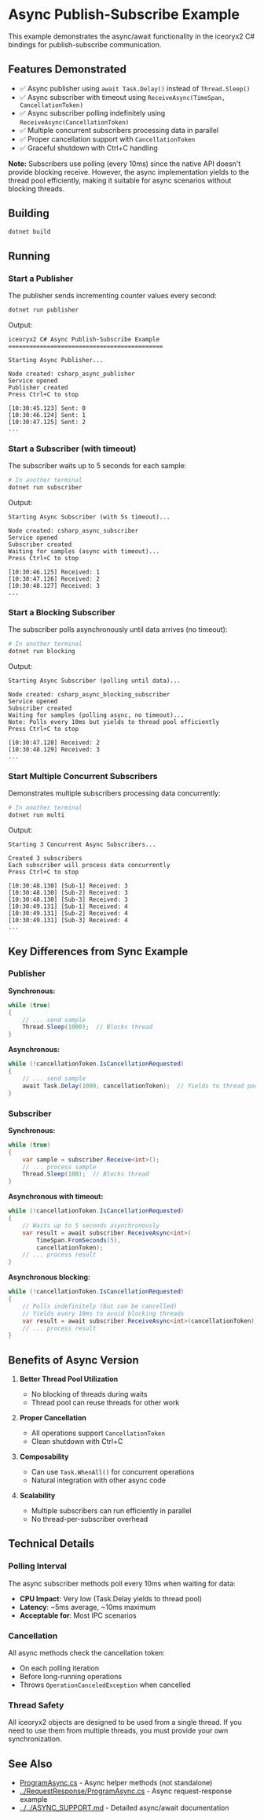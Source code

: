 # Async Publish-Subscribe Example

This example demonstrates the async/await functionality in the iceoryx2 C# bindings for publish-subscribe communication.

## Features Demonstrated

- ✅ Async publisher using `await Task.Delay()` instead of `Thread.Sleep()`
- ✅ Async subscriber with timeout using `ReceiveAsync(TimeSpan, CancellationToken)`
- ✅ Async subscriber polling indefinitely using `ReceiveAsync(CancellationToken)`
- ✅ Multiple concurrent subscribers processing data in parallel
- ✅ Proper cancellation support with `CancellationToken`
- ✅ Graceful shutdown with Ctrl+C handling

**Note:** Subscribers use polling (every 10ms) since the native API doesn't provide blocking receive. However, the async implementation yields to the thread pool efficiently, making it suitable for async scenarios without blocking threads.

## Building

```bash
dotnet build
```

## Running

### Start a Publisher

The publisher sends incrementing counter values every second:

```bash
dotnet run publisher
```

Output:
```
iceoryx2 C# Async Publish-Subscribe Example
============================================

Starting Async Publisher...

Node created: csharp_async_publisher
Service opened
Publisher created
Press Ctrl+C to stop

[10:30:45.123] Sent: 0
[10:30:46.124] Sent: 1
[10:30:47.125] Sent: 2
...
```

### Start a Subscriber (with timeout)

The subscriber waits up to 5 seconds for each sample:

```bash
# In another terminal
dotnet run subscriber
```

Output:
```
Starting Async Subscriber (with 5s timeout)...

Node created: csharp_async_subscriber
Service opened
Subscriber created
Waiting for samples (async with timeout)...
Press Ctrl+C to stop

[10:30:46.125] Received: 1
[10:30:47.126] Received: 2
[10:30:48.127] Received: 3
...
```

### Start a Blocking Subscriber

The subscriber polls asynchronously until data arrives (no timeout):

```bash
# In another terminal
dotnet run blocking
```

Output:
```
Starting Async Subscriber (polling until data)...

Node created: csharp_async_blocking_subscriber
Service opened
Subscriber created
Waiting for samples (polling async, no timeout)...
Note: Polls every 10ms but yields to thread pool efficiently
Press Ctrl+C to stop

[10:30:47.128] Received: 2
[10:30:48.129] Received: 3
...
```

### Start Multiple Concurrent Subscribers

Demonstrates multiple subscribers processing data concurrently:

```bash
# In another terminal
dotnet run multi
```

Output:
```
Starting 3 Concurrent Async Subscribers...

Created 3 subscribers
Each subscriber will process data concurrently
Press Ctrl+C to stop

[10:30:48.130] [Sub-1] Received: 3
[10:30:48.130] [Sub-2] Received: 3
[10:30:48.130] [Sub-3] Received: 3
[10:30:49.131] [Sub-1] Received: 4
[10:30:49.131] [Sub-2] Received: 4
[10:30:49.131] [Sub-3] Received: 4
...
```

## Key Differences from Sync Example

### Publisher

**Synchronous:**
```csharp
while (true)
{
    // ... send sample
    Thread.Sleep(1000);  // Blocks thread
}
```

**Asynchronous:**
```csharp
while (!cancellationToken.IsCancellationRequested)
{
    // ... send sample
    await Task.Delay(1000, cancellationToken);  // Yields to thread pool
}
```

### Subscriber

**Synchronous:**
```csharp
while (true)
{
    var sample = subscriber.Receive<int>();
    // ... process sample
    Thread.Sleep(100);  // Blocks thread
}
```

**Asynchronous with timeout:**
```csharp
while (!cancellationToken.IsCancellationRequested)
{
    // Waits up to 5 seconds asynchronously
    var result = await subscriber.ReceiveAsync<int>(
        TimeSpan.FromSeconds(5), 
        cancellationToken);
    // ... process result
}
```

**Asynchronous blocking:**
```csharp
while (!cancellationToken.IsCancellationRequested)
{
    // Polls indefinitely (but can be cancelled)
    // Yields every 10ms to avoid blocking threads
    var result = await subscriber.ReceiveAsync<int>(cancellationToken);
    // ... process result
}
```

## Benefits of Async Version

1. **Better Thread Pool Utilization**
   - No blocking of threads during waits
   - Thread pool can reuse threads for other work

2. **Proper Cancellation**
   - All operations support `CancellationToken`
   - Clean shutdown with Ctrl+C

3. **Composability**
   - Can use `Task.WhenAll()` for concurrent operations
   - Natural integration with other async code

4. **Scalability**
   - Multiple subscribers can run efficiently in parallel
   - No thread-per-subscriber overhead

## Technical Details

### Polling Interval

The async subscriber methods poll every 10ms when waiting for data:
- **CPU Impact**: Very low (Task.Delay yields to thread pool)
- **Latency**: ~5ms average, ~10ms maximum
- **Acceptable for**: Most IPC scenarios

### Cancellation

All async methods check the cancellation token:
- On each polling iteration
- Before long-running operations
- Throws `OperationCanceledException` when cancelled

### Thread Safety

All iceoryx2 objects are designed to be used from a single thread. If you need to use them from multiple threads, you must provide your own synchronization.

## See Also

- [ProgramAsync.cs](../PublishSubscribe/ProgramAsync.cs) - Async helper methods (not standalone)
- [../RequestResponse/ProgramAsync.cs](../RequestResponse/ProgramAsync.cs) - Async request-response example
- [../../ASYNC_SUPPORT.md](../../ASYNC_SUPPORT.md) - Detailed async/await documentation
